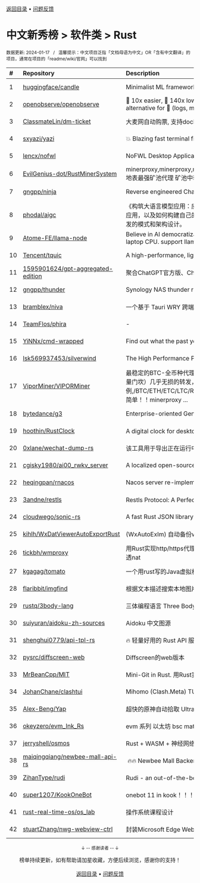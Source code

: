 <a href="https://github.com/GrowingGit/GitHub-Chinese-Top-Charts#github中文排行榜">返回目录</a> • <a href="/content/docs/feedback.md">问题反馈</a>

# 中文新秀榜 > 软件类 > Rust
<sub>数据更新: 2024-01-17&nbsp;&nbsp;&nbsp;/&nbsp;&nbsp;&nbsp;温馨提示：中文项目泛指「文档母语为中文」OR「含有中文翻译」的项目，通常在项目的「readme/wiki/官网」可以找到</sub>

|#|Repository|Description|Stars|Updated|Created|
|:-|:-|:-|:-|:-|:-|
|1|[huggingface/candle](https://github.com/huggingface/candle)|Minimalist ML framework for Rust|11581|2024-01-16|2023-06-19|
|2|[openobserve/openobserve](https://github.com/openobserve/openobserve)|🚀 10x easier, 🚀 140x lower storage cost, 🚀 high performance,  🚀 petabyte scale - Elasticsearch/Splunk/Datadog alternative for 🚀 (logs, metrics, traces, RUM, Error tracking, Session replay).|7887|2024-01-16|2023-02-02|
|3|[ClassmateLin/dm-ticket](https://github.com/ClassmateLin/dm-ticket)|大麦网自动购票, 支持docker一键部署。Damai automatically purchases tickets, running in docker container.|7609|2024-01-10|2023-05-22|
|4|[sxyazi/yazi](https://github.com/sxyazi/yazi)|💥 Blazing fast terminal file manager written in Rust, based on async I/O.|5224|2024-01-16|2023-07-08|
|5|[lencx/nofwl](https://github.com/lencx/nofwl)|NoFWL Desktop Application|4074|2023-09-08|2023-02-22|
|6|[EvilGenius-dot/RustMinerSystem](https://github.com/EvilGenius-dot/RustMinerSystem)|minerproxy,minerproxy,minerproxy,minerproxy,minerproxy,minerproxy,minerproxy,minerproxy,minerproxy,minerproxy 地表最强矿池代理 矿池中转 矿池抽水  minerproxy minerproxy minerproxy minerproxy minerproxy minerproxy mine ...|2077|2023-12-30|2023-03-10|
|7|[gngpp/ninja](https://github.com/gngpp/ninja)|Reverse engineered ChatGPT proxy|1171|2024-01-16|2023-05-20|
|8|[phodal/aigc](https://github.com/phodal/aigc)|《构筑大语言模型应用：应用开发与架构设计》一本关于 LLM 在真实世界应用的开源电子书，介绍了大语言模型的基础知识和应用，以及如何构建自己的模型。其中包括Prompt的编写、开发和管理，探索最好的大语言模型能带来什么，以及LLM应用开发的模式和架构设计。|1021|2023-11-04|2023-06-22|
|9|[Atome-FE/llama-node](https://github.com/Atome-FE/llama-node)|Believe in AI democratization. llama for nodejs backed by llama-rs, llama.cpp and rwkv.cpp, work locally on your laptop CPU. support llama/alpaca/gpt4all/vicuna/rwkv model.|822|2023-08-03|2023-03-20|
|10|[Tencent/tquic](https://github.com/Tencent/tquic)|A high-performance, lightweight, and cross-platform QUIC library|779|2024-01-16|2023-10-26|
|11|[1595901624/gpt-aggregated-edition](https://github.com/1595901624/gpt-aggregated-edition)|聚合ChatGPT官方版、ChatGPT免费版、文心一言、Poe、chatchat等多平台，支持自定义导入平台|688|2023-07-25|2023-03-21|
|12|[gngpp/thunder](https://github.com/gngpp/thunder)|Synology NAS thunder run on Linux|581|2024-01-15|2023-04-14|
|13|[bramblex/niva](https://github.com/bramblex/niva)|一个基于 Tauri WRY 跨端 Webview 库的超轻量极易用的跨端应用开发框架。|554|2023-11-09|2023-02-25|
|14|[TeamFlos/phira](https://github.com/TeamFlos/phira)|-|529|2024-01-06|2023-04-03|
|15|[YiNNx/cmd-wrapped](https://github.com/YiNNx/cmd-wrapped)|Find out what the past year looks like in command line!|463|2024-01-15|2023-12-29|
|16|[lsk569937453/silverwind](https://github.com/lsk569937453/silverwind)|The High Performance Proxy/Load Balancer|388|2023-09-09|2023-03-17|
|17|[ViporMiner/VIPORMiner](https://github.com/ViporMiner/VIPORMiner)|最稳定的BTC-全币种代理中转,地表最强矿池代理 矿池中转 矿池抽水开发者费用固定千分之2（1台也是0.02%，没有矿机数量门坎）几乎无损的转发，近乎变态的精准比例；轻松支持百万级并发！开发费单一抽取.精准比例,/BTC/ETH/ETC/LTC/RVN/ERGO/CFX/KAS/IRON/CKB/KDA/ZEC/NEXA ,性能极高，经过1000G压力测试，一键安装上手简单！！minerproxy ...|335|2024-01-11|2023-08-16|
|18|[bytedance/g3](https://github.com/bytedance/g3)|Enterprise-oriented Generic Proxy Solutions|306|2024-01-16|2023-04-11|
|19|[hoothin/RustClock](https://github.com/hoothin/RustClock)|A digital clock for desktop popup every half hour, support 20-20-20 rule. 每隔半小時彈出一次的桌面電子時鐘|285|2023-10-21|2023-05-25|
|20|[0xlane/wechat-dump-rs](https://github.com/0xlane/wechat-dump-rs)|该工具用于导出正在运行中的微信进程的 key 并自动解密所有微信数据库文件以及导出 key 后数据库文件离线解密。|275|2023-11-12|2023-09-19|
|21|[cgisky1980/ai00_rwkv_server](https://github.com/cgisky1980/ai00_rwkv_server)|A localized open-source AI server that is better than ChatGPT.|274|2024-01-15|2023-07-10|
|22|[heqingpan/rnacos](https://github.com/heqingpan/rnacos)|Nacos server re-implemented in Rust.|264|2024-01-16|2023-05-03|
|23|[3andne/restls](https://github.com/3andne/restls)|Restls Protocol: A Perfect Impersonation of TLS; Restls协议: 对TLS的完美伪装|244|2023-11-05|2023-02-02|
|24|[cloudwego/sonic-rs](https://github.com/cloudwego/sonic-rs)|A fast Rust JSON library based on SIMD.|234|2024-01-11|2023-07-27|
|25|[kihlh/WxDatViewerAutoExportRust](https://github.com/kihlh/WxDatViewerAutoExportRust)|(WxAutoExIm) 自动备份wx聊天图片到指定位置|230|2023-10-31|2023-09-27|
|26|[tickbh/wmproxy](https://github.com/tickbh/wmproxy)|用Rust实现http/https代理, socks5代理, 负载均衡, 反向代理, 静态文件服务器，四层TCP/UDP转发，websocket转发, 内网穿透nat|178|2024-01-15|2023-08-16|
|27|[kgagag/tomato](https://github.com/kgagag/tomato)|一个用rust写的Java虚拟机 JVM|127|2023-11-18|2023-10-23|
|28|[flaribbit/imgfind](https://github.com/flaribbit/imgfind)|根据文本描述搜索本地图片的工具，powered by Rust + candle + CLIP|118|2023-10-31|2023-09-15|
|29|[rustq/3body-lang](https://github.com/rustq/3body-lang)|三体编程语言 Three Body Language written in Rust|117|2023-11-18|2023-02-08|
|30|[suiyuran/aidoku-zh-sources](https://github.com/suiyuran/aidoku-zh-sources)|Aidoku 中文图源|96|2024-01-16|2023-04-11|
|31|[shenghui0779/api-tpl-rs](https://github.com/shenghui0779/api-tpl-rs)|🔥 轻量好用的 Rust API 服务框架 🚀🚀🚀|93|2024-01-10|2023-02-20|
|32|[pysrc/diffscreen-web](https://github.com/pysrc/diffscreen-web)|Diffscreen的web版本|89|2023-10-13|2023-06-04|
|33|[MrBeanCpp/MIT](https://github.com/MrBeanCpp/MIT)|Mini-Git in Rust. 用Rust实现的简易Git|80|2024-01-10|2023-12-12|
|34|[JohanChane/clashtui](https://github.com/JohanChane/clashtui)|Mihomo (Clash.Meta) TUI Client|66|2024-01-13|2023-11-18|
|35|[Alex-Beng/Yap](https://github.com/Alex-Beng/Yap)|超快的原神自动拾取  Ultra-fast Genshin Impact Auto Pickup|63|2023-12-20|2023-07-03|
|36|[okeyzero/evm_Ink_Rs](https://github.com/okeyzero/evm_Ink_Rs)|evm 系列 以太坊 bsc matic avax okx 等 区块链 通用 快速 打铭文工具|59|2024-01-14|2023-12-02|
|37|[jerryshell/osmos](https://github.com/jerryshell/osmos)|Rust + WASM + 神经网络 + 遗传算法|53|2023-12-06|2023-02-04|
|38|[maiqingqiang/newbee-mall-api-rs](https://github.com/maiqingqiang/newbee-mall-api-rs)| 🔥🔥 Newbee Mall Backend API - Rust Language Version.  新蜂商城后端接口 - rust 语言版本 🚧[WIP]|52|2023-12-29|2023-02-08|
|39|[ZihanType/rudi](https://github.com/ZihanType/rudi)|Rudi - an out-of-the-box dependency injection framework for Rust. Rudi，一个开箱即用的 Rust 依赖注入框架。|41|2024-01-07|2023-08-09|
|40|[super1207/KookOneBot](https://github.com/super1207/KookOneBot)|onebot 11 in kook！！！ kook = 开黑啦|41|2023-12-28|2023-06-05|
|41|[rust-real-time-os/os_lab](https://github.com/rust-real-time-os/os_lab)|操作系统课程设计|41|2023-11-06|2023-02-10|
|42|[stuartZhang/nwg-webview-ctrl](https://github.com/stuartZhang/nwg-webview-ctrl)|封装Microsoft Edge WebView2浏览器内核为Native Windows GUI (i.e. NWG crate)开发框架的WebView图形控件|38|2023-11-27|2023-11-25|

<div align="center">
    <p><sub>↓ -- 感谢读者 -- ↓</sub></p>
    榜单持续更新，如有帮助请加星收藏，方便后续浏览，感谢你的支持！
</div>

<br/>

<div align="center"><a href="https://github.com/GrowingGit/GitHub-Chinese-Top-Charts#github中文排行榜">返回目录</a> • <a href="/content/docs/feedback.md">问题反馈</a></div>
